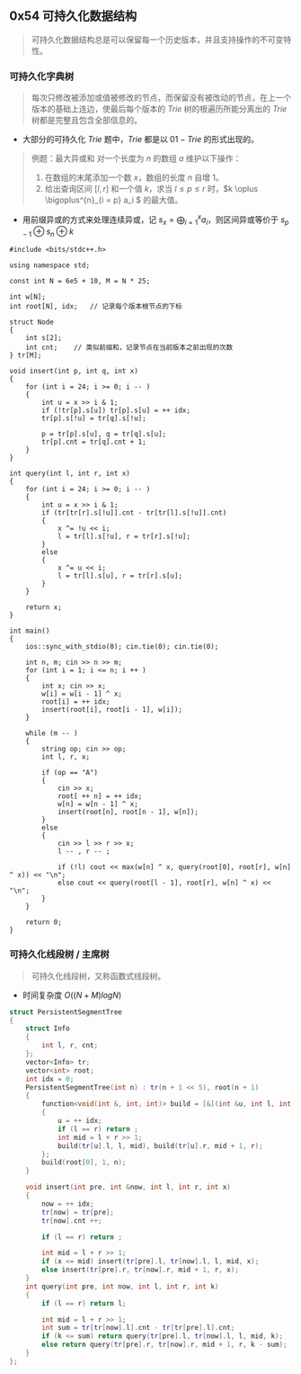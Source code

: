 ## 0x54 可持久化数据结构

> 可持久化数据结构总是可以保留每一个历史版本，并且支持操作的不可变特性。

### 可持久化字典树

> 每次只修改被添加或值被修改的节点，而保留没有被改动的节点，在上一个版本的基础上连边，使最后每个版本的 $Trie$ 树的根遍历所能分离出的 $Trie$ 树都是完整且包含全部信息的。

- 大部分的可持久化 $Trie$ 题中，$Trie$ 都是以 $01-Trie$ 的形式出现的。

> 例题：最大异或和
> 对一个长度为 $n$ 的数组 $a$ 维护以下操作：
> 1. 在数组的末尾添加一个数 $x$，数组的长度 $n$ 自增 $1$。
> 2. 给出查询区间 $[l, r]$ 和一个值 $k$，求当 $l \leq p \leq r$ 时，$k \oplus \bigoplus^{n}_{i = p} a_i $ 的最大值。

- 用前缀异或的方式来处理连续异或，记 $s_x = \bigoplus^{x}_{i = 1} a_i$，则区间异或等价于 $s_{p - 1} \oplus s_n \oplus k$

```C++{.line-numbers}
#include <bits/stdc++.h>

using namespace std;

const int N = 6e5 + 10, M = N * 25;

int w[N];
int root[N], idx;   // 记录每个版本根节点的下标

struct Node
{
    int s[2];
    int cnt;    // 类似前缀和，记录节点在当前版本之前出现的次数
} tr[M];

void insert(int p, int q, int x)
{
    for (int i = 24; i >= 0; i -- )
    {
        int u = x >> i & 1;
        if (!tr[p].s[u]) tr[p].s[u] = ++ idx;
        tr[p].s[!u] = tr[q].s[!u];

        p = tr[p].s[u], q = tr[q].s[u];
        tr[p].cnt = tr[q].cnt + 1;
    }
}

int query(int l, int r, int x)
{
    for (int i = 24; i >= 0; i -- )
    {
        int u = x >> i & 1;
        if (tr[tr[r].s[!u]].cnt - tr[tr[l].s[!u]].cnt)
        {
            x ^= !u << i;
            l = tr[l].s[!u], r = tr[r].s[!u];
        }
        else
        {
            x ^= u << i;
            l = tr[l].s[u], r = tr[r].s[u];
        }
    }

    return x;
}

int main()
{
    ios::sync_with_stdio(0); cin.tie(0); cin.tie(0);

    int n, m; cin >> n >> m;
    for (int i = 1; i <= n; i ++ )
    {
        int x; cin >> x;
        w[i] = w[i - 1] ^ x;
        root[i] = ++ idx;
        insert(root[i], root[i - 1], w[i]);
    }

    while (m -- )
    {
        string op; cin >> op;
        int l, r, x;

        if (op == "A")
        {
            cin >> x;
            root[ ++ n] = ++ idx;
            w[n] = w[n - 1] ^ x;
            insert(root[n], root[n - 1], w[n]);
        }
        else
        {
            cin >> l >> r >> x;
            l -- , r -- ;

            if (!l) cout << max(w[n] ^ x, query(root[0], root[r], w[n] ^ x)) << "\n";
            else cout << query(root[l - 1], root[r], w[n] ^ x) << "\n";
        }
    }

    return 0;
}
```

### 可持久化线段树 / 主席树

> 可持久化线段树，又称函数式线段树。

- 时间复杂度 $O((N + M)logN)$
```C++ {.line-numbers}
struct PersistentSegmentTree
{
    struct Info
    {
        int l, r, cnt;
    };
    vector<Info> tr;
    vector<int> root;
    int idx = 0;
    PersistentSegmentTree(int n) : tr(n + 1 << 5), root(n + 1)
    {
        function<void(int &, int, int)> build = [&](int &u, int l, int r)
        {
            u = ++ idx;
            if (l == r) return ;
            int mid = l + r >> 1;
            build(tr[u].l, l, mid), build(tr[u].r, mid + 1, r);
        };
        build(root[0], 1, n);
    }

    void insert(int pre, int &now, int l, int r, int x)
    {
        now = ++ idx;
        tr[now] = tr[pre];
        tr[now].cnt ++;

        if (l == r) return ;

        int mid = l + r >> 1;
        if (x <= mid) insert(tr[pre].l, tr[now].l, l, mid, x);
        else insert(tr[pre].r, tr[now].r, mid + 1, r, x);
    }
    int query(int pre, int now, int l, int r, int k)
    {
        if (l == r) return l;

        int mid = l + r >> 1;
        int sum = tr[tr[now].l].cnt - tr[tr[pre].l].cnt;
        if (k <= sum) return query(tr[pre].l, tr[now].l, l, mid, k);
        else return query(tr[pre].r, tr[now].r, mid + 1, r, k - sum);
    }
};
```